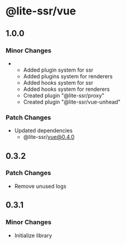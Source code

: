 # @lite-ssr/vue

## 1.0.0

### Minor Changes

- - Added plugin system for ssr
  - Added plugins system for renderers
  - Added hooks system for ssr
  - Added hooks system for renderers
  - Created plugin "@lite-ssr/proxy"
  - Created plugin "@lite-ssr/vue-unhead"

### Patch Changes

- Updated dependencies
  - @lite-ssr/vue@0.4.0

## 0.3.2

### Patch Changes

- Remove unused logs

## 0.3.1

### Minor Changes

- Initialize library
